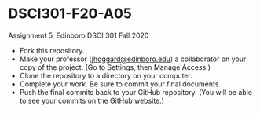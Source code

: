 # DSCI301-F20-A05
Assignment 5, Edinboro DSCI 301 Fall 2020

  * Fork this repository.
  * Make your professor (jhoggard@edinboro.edu) a collaborator on your copy of the project.  (Go to Settings, then Manage Access.)
  * Clone the repository to a directory on your computer.
  * Complete your work. Be sure to commit your final documents.
  * Push the final commits back to your GitHub repository. (You will be able to see your commits on the GitHub website.)
